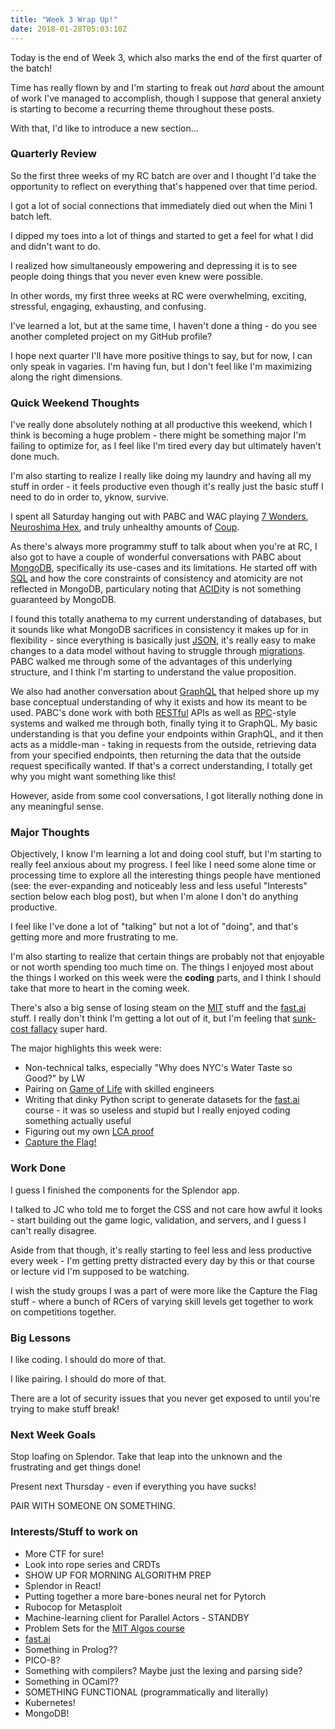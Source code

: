```yaml
---
title: "Week 3 Wrap Up!"
date: 2018-01-28T05:03:10Z
---
```

Today is the end of Week 3, which also marks the end of the first quarter of the batch!

Time has really flown by and I'm starting to freak out *hard* about the amount of work I've managed to accomplish, though I suppose that general anxiety is starting to become a recurring theme throughout these posts.

With that, I'd like to introduce a new section...

### Quarterly Review
So the first three weeks of my RC batch are over and I thought I'd take the opportunity to reflect on everything that's happened over that time period.

I got a lot of social connections that immediately died out when the Mini 1 batch left.

I dipped my toes into a lot of things and started to get a feel for what I did and didn't want to do.

I realized how simultaneously empowering and depressing it is to see people doing things that you never even knew were possible.

In other words, my first three weeks at RC were overwhelming, exciting, stressful, engaging, exhausting, and confusing. 

I've learned a lot, but at the same time, I haven't done a thing - do you see another completed project on my GitHub profile?

I hope next quarter I'll have more positive things to say, but for now, I can only speak in vagaries. I'm having fun, but I don't feel like I'm maximizing along the right dimensions.

### Quick Weekend Thoughts
I've really done absolutely nothing at all productive this weekend, which I think is becoming a huge problem - there might be something major I'm failing to optimize for, as I feel like I'm tired every day but ultimately haven't done much.

I'm also starting to realize I really like doing my laundry and having all my stuff in order - it feels productive even though it's really just the basic stuff I need to do in order to, yknow, survive.

I spent all Saturday hanging out with PABC and WAC playing [7 Wonders](https://boardgamegeek.com/boardgame/68448/7-wonders), [Neuroshima Hex](https://boardgamegeek.com/boardgame/21241/neuroshima-hex), and truly unhealthy amounts of [Coup](https://boardgamegeek.com/boardgame/131357/coup). 

As there's always more programmy stuff to talk about when you're at RC, I also got to have a couple of wonderful conversations with PABC about [MongoDB](https://en.wikipedia.org/wiki/MongoDB), specifically its use-cases and its limitations. He started off with [SQL](https://en.wikipedia.org/wiki/SQL) and how the core constraints of consistency and atomicity are not reflected in MongoDB, particulary noting that [ACID](https://en.wikipedia.org/wiki/ACID)ity is not something guaranteed by MongoDB.

I found this totally anathema to my current understanding of databases, but it sounds like what MongoDB sacrifices in consistency it makes up for in flexibility - since everything is basically just [JSON](https://www.json.org/), it's really easy to make changes to a data model without having to struggle through [migrations](https://en.wikipedia.org/wiki/Schema_migration). PABC walked me through some of the advantages of this underlying structure, and I think I'm starting to understand the value proposition.

We also had another conversation about [GraphQL](http://graphql.org/) that helped shore up my base conceptual understanding of why it exists and how its meant to be used. PABC's done work with both [RESTful](https://en.wikipedia.org/wiki/Representational_state_transfer) APIs as well as [RPC](https://en.wikipedia.org/wiki/Remote_procedure_call)-style systems and walked me through both, finally tying it to GraphQL. My basic understanding is that you define your endpoints within GraphQL, and it then acts as a middle-man - taking in requests from the outside, retrieving data from your specified endpoints, then returning the data that the outside request specifically wanted. If that's a correct understanding, I totally get why you might want something like this!

However, aside from some cool conversations, I got literally nothing done in any meaningful sense.

### Major Thoughts
Objectively, I know I'm learning a lot and doing cool stuff, but I'm starting to really feel anxious about my progress. I feel like I need some alone time or processing time to explore all the interesting things people have mentioned (see: the ever-expanding and noticeably less and less useful "Interests" section below each blog post), but when I'm alone I don't do anything productive.

I feel like I've done a lot of "talking" but not a lot of "doing", and that's getting more and more frustrating to me.

I'm also starting to realize that certain things are probably not that enjoyable or not worth spending too much time on. The things I enjoyed most about the things I worked on this week were the **coding** parts, and I think I should take that more to heart in the coming week.

There's also a big sense of losing steam on the [MIT](https://ocw.mit.edu/courses/electrical-engineering-and-computer-science/6-006-introduction-to-algorithms-fall-2011/assignments/) stuff and the [fast.ai](http://www.fast.ai/) stuff. I really don't think I'm getting a lot out of it, but I'm feeling that [sunk-cost fallacy](https://en.wikipedia.org/wiki/Sunk_cost) super hard.

The major highlights this week were:

* Non-technical talks, especially "Why does NYC's Water Taste so Good?" by LW
* Pairing on [Game of Life](https://en.wikipedia.org/wiki/Conway%27s_Game_of_Life) with skilled engineers
* Writing that dinky Python script to generate datasets for the [fast.ai](http://www.fast.ai/) course - it was so useless and stupid but I really enjoyed coding something actually useful
* Figuring out my own [LCA proof](https://ocw.mit.edu/courses/electrical-engineering-and-computer-science/6-006-introduction-to-algorithms-fall-2011/assignments/MIT6_006F11_ps3.pdf)
* [Capture the Flag!](https://en.wikipedia.org/wiki/Capture_the_flag#Computer_security)

### Work Done
I guess I finished the components for the Splendor app.

I talked to JC who told me to forget the CSS and not care how awful it looks - start building out the game logic, validation, and servers, and I guess I can't really disagree.

Aside from that though, it's really starting to feel less and less productive every week - I'm getting pretty distracted every day by this or that course or lecture vid I'm supposed to be watching.

I wish the study groups I was a part of were more like the Capture the Flag stuff - where a bunch of RCers of varying skill levels get together to work on competitions together.

### Big Lessons
I like coding. I should do more of that.

I like pairing. I should do more of that.

There are a lot of security issues that you never get exposed to until you're trying to make stuff break!

### Next Week Goals
Stop loafing on Splendor. Take that leap into the unknown and the frustrating and get things done!

Present next Thursday - even if everything you have sucks!

PAIR WITH SOMEONE ON SOMETHING.

### Interests/Stuff to work on
* More CTF for sure!
* Look into rope series and CRDTs
* SHOW UP FOR MORNING ALGORITHM PREP
* Splendor in React!
* Putting together a more bare-bones neural net for Pytorch
* Rubocop for Metasploit
* Machine-learning client for Parallel Actors - STANDBY
* Problem Sets for the [MIT Algos course](https://ocw.mit.edu/courses/electrical-engineering-and-computer-science/6-006-introduction-to-algorithms-fall-2011/assignments/)
* [fast.ai](http://www.fast.ai/)
* Something in Prolog??
* PICO-8?
* Something with compilers? Maybe just the lexing and parsing side?
* Something in OCaml??
* SOMETHING FUNCTIONAL (programmatically and literally)
* Kubernetes!
* MongoDB!
